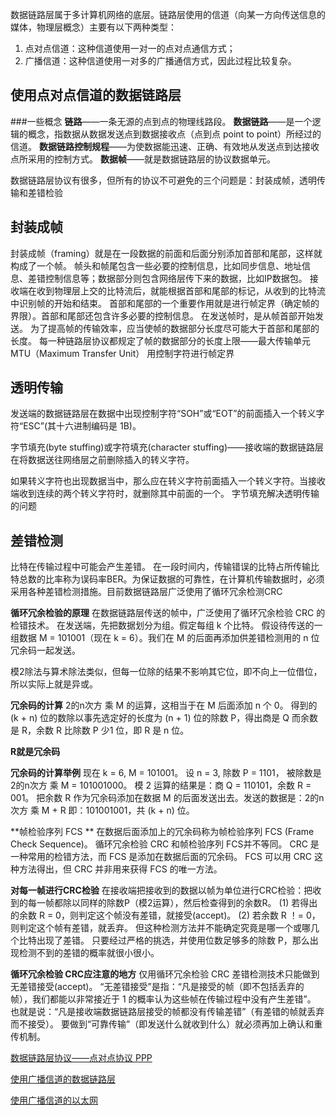 
数据链路层属于多计算机网络的底层。链路层使用的信道（向某一方向传送信息的媒体，物理层概念）主要有以下两种类型：
1. 点对点信道：这种信道使用一对一的点对点通信方式；
2. 广播信道：这种信道使用一对多的广播通信方式，因此过程比较复杂。

## 使用点对点信道的数据链路层
###一些概念
**链路**——一条无源的点到点的物理线路段。
**数据链路**——是一个逻辑的概念，指数据从数据发送点到数据接收点（点到点 point to point）所经过的信道。
**数据链路控制规程**——为使数据能迅速、正确、有效地从发送点到达接收点所采用的控制方式。
**数据帧**——就是数据链路层的协议数据单元。

数据链路层协议有很多，但所有的协议不可避免的三个问题是：封装成帧，透明传输和差错检验
## 封装成帧
封装成帧（framing）就是在一段数据的前面和后面分别添加首部和尾部，这样就构成了一个帧。
帧头和帧尾包含一些必要的控制信息，比如同步信息、地址信息、差错控制信息等；数据部分则包含网络层传下来的数据，比如IP数据包。
接收端在收到物理层上交的比特流后，就能根据首部和尾部的标记，从收到的比特流中识别帧的开始和结束。
首部和尾部的一个重要作用就是进行帧定界（确定帧的界限）。首部和尾部还包含许多必要的控制信息。
在发送帧时，是从帧首部开始发送。
为了提高帧的传输效率，应当使帧的数据部分长度尽可能大于首部和尾部的长度。
每一种链路层协议都规定了帧的数据部分的长度上限——最大传输单元MTU（Maximum Transfer Unit）
用控制字符进行帧定界

## 透明传输
发送端的数据链路层在数据中出现控制字符“SOH”或“EOT”的前面插入一个转义字符“ESC”(其十六进制编码是 1B)。

字节填充(byte stuffing)或字符填充(character stuffing)——接收端的数据链路层在将数据送往网络层之前删除插入的转义字符。

如果转义字符也出现数据当中，那么应在转义字符前面插入一个转义字符。当接收端收到连续的两个转义字符时，就删除其中前面的一个。 
字节填充解决透明传输的问题

## 差错检测
比特在传输过程中可能会产生差错。 
在一段时间内，传输错误的比特占所传输比特总数的比率称为误码率BER。为保证数据的可靠性，在计算机传输数据时，必须采用各种差错检测措施。目前数据链路层广泛使用了循环冗余检测CRC 

**循环冗余检验的原理**
在数据链路层传送的帧中，广泛使用了循环冗余检验 CRC 的检错技术。
在发送端，先把数据划分为组。假定每组 k 个比特。 
假设待传送的一组数据 M = 101001（现在 k = 6）。我们在 M 的后面再添加供差错检测用的 n 位冗余码一起发送。  

模2除法与算术除法类似，但每一位除的结果不影响其它位，即不向上一位借位，所以实际上就是异或。

**冗余码的计算**
2的n次方 乘 M 的运算，这相当于在 M 后面添加 n 个 0。
得到的 (k + n) 位的数除以事先选定好的长度为 (n + 1) 位的除数 P，得出商是 Q 而余数是 R，余数 R 比除数 P 少1 位，即 R 是 n 位。 

**R就是冗余码**

**冗余码的计算举例**
现在 k = 6, M = 101001。
设 n = 3, 除数 P = 1101，
被除数是 2的n次方 乘 M = 101001000。 
模 2 运算的结果是：商 Q = 110101，余数 R = 001。
把余数 R 作为冗余码添加在数据 M 的后面发送出去。发送的数据是：2的n次方 乘 M + R 
   即：101001001，共 (k + n) 位。 


**帧检验序列 FCS **
在数据后面添加上的冗余码称为帧检验序列 FCS (Frame Check Sequence)。
循环冗余检验 CRC 和帧检验序列 FCS并不等同。
CRC 是一种常用的检错方法，而 FCS 是添加在数据后面的冗余码。
FCS 可以用 CRC 这种方法得出，但 CRC 并非用来获得 FCS 的唯一方法。  


**对每一帧进行CRC检验**
在接收端把接收到的数据以帧为单位进行CRC检验：把收到的每一帧都除以同样的除数P（模2运算），然后检查得到的余数R。
(1) 若得出的余数 R = 0，则判定这个帧没有差错，就接受(accept)。
(2) 若余数 R ！= 0，则判定这个帧有差错，就丢弃。
但这种检测方法并不能确定究竟是哪一个或哪几个比特出现了差错。
只要经过严格的挑选，并使用位数足够多的除数 P，那么出现检测不到的差错的概率就很小很小。 


**循环冗余检验 CRC应注意的地方**
仅用循环冗余检验 CRC 差错检测技术只能做到无差错接受(accept)。
“无差错接受”是指：“凡是接受的帧（即不包括丢弃的帧），我们都能以非常接近于 1 的概率认为这些帧在传输过程中没有产生差错”。
也就是说：“凡是接收端数据链路层接受的帧都没有传输差错”（有差错的帧就丢弃而不接受）。
要做到“可靠传输”（即发送什么就收到什么）就必须再加上确认和重传机制。  

[数据链路层协议——点对点协议 PPP](http://my.oschina.net/xinxingegeya/blog/297774 "数据链路层协议——点对点协议 PPP")

[使用广播信道的数据链路层](http://my.oschina.net/xinxingegeya/blog/297822 "使用广播信道的数据链路层")

[使用广播信道的以太网](http://my.oschina.net/xinxingegeya/blog/297842 " 使用广播信道的以太网")